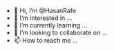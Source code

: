 - 👋 Hi, I’m @HasanRafe
- 👀 I’m interested in ...
- 🌱 I’m currently learning ...
- 💞️ I’m looking to collaborate on ...
- 📫 How to reach me ...

<!---
HasanRafe/HasanRafe is a ✨ special ✨ repository because its `README.md` (this file) appears on your GitHub profile.
You can click the Preview link to take a look at your changes.
--->
